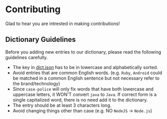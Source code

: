 # Contributing

Glad to hear you are intrested in making contributions!

## Dictionary Guidelines

Before you adding new entries to our dictionary, please read the following guidelines carefully.

- The key in [dict.json](./dict.json) has to be in lowercase and alphabetically sorted.
- Avoid entries that are common English words. (e.g. `Ruby`, `Android` could be matched in a common English sentence but not necessary refer to the brand/technology)
- Since `case-police` will only fix words that have both lowercase and uppercase letters, it WON'T convert `java` to `Java`. If correct form is a single capitalized word, there is no need add it to the dictionary.
- The entry should be at least 3 characters long.
- Avoid changing things other than case (e.g. NO `NodeJS` -> `Node.js`)
